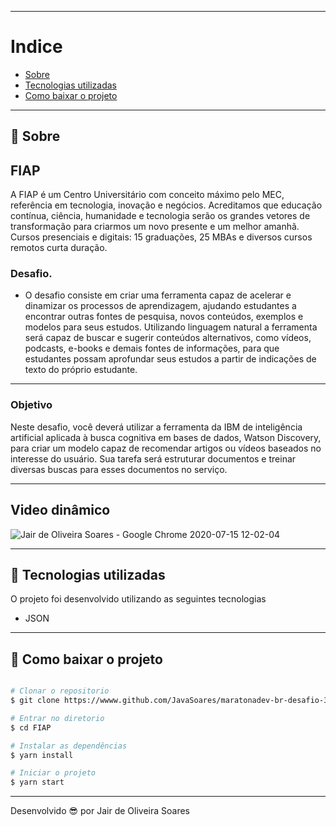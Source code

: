 
---
# Indice

- [Sobre](#-sobre)
- [Tecnologias utilizadas](#-tecnologias-utilizadas)
- [Como baixar o projeto](#-como-baixar-o-projeto)

---
## 📝 Sobre
## FIAP

A FIAP é um Centro Universitário com conceito máximo pelo MEC, referência em tecnologia, inovação e negócios. Acreditamos que educação contínua, ciência, humanidade e tecnologia serão os grandes vetores de transformação para criarmos um novo presente e um melhor amanhã. Cursos presenciais e digitais: 15 graduações, 25 MBAs e diversos cursos remotos curta duração.

### Desafio.
- O desafio consiste em criar uma ferramenta capaz de acelerar e dinamizar os processos de aprendizagem, ajudando estudantes a encontrar outras fontes de pesquisa, novos conteúdos, exemplos e modelos para seus estudos. Utilizando linguagem natural a ferramenta será capaz de buscar e sugerir conteúdos alternativos, como vídeos, podcasts, e-books e demais fontes de informações, para que estudantes possam aprofundar seus estudos a partir de indicações de texto do próprio estudante.

---
### Objetivo
Neste desafio, você deverá utilizar a ferramenta da IBM de inteligência artificial aplicada à busca cognitiva em bases de dados, Watson Discovery, para criar um modelo capaz de recomendar artigos ou vídeos baseados no interesse do usuário. Sua tarefa será estruturar documentos e treinar diversas buscas para esses documentos no serviço.

---
## Video dinâmico
![Jair de Oliveira Soares - Google Chrome 2020-07-15 12-02-04](https://user-images.githubusercontent.com/64690628/87569043-f7094880-c69c-11ea-9173-fe81f20ebb7a.gif)

---
## 🚀 Tecnologias utilizadas

O projeto foi desenvolvido utilizando as seguintes tecnologias

- JSON

---
## 📁 Como baixar o projeto

```bash

# Clonar o repositorio
$ git clone https://wwww.github.com/JavaSoares/maratonadev-br-desafio-3-2020

# Entrar no diretorio 
$ cd FIAP

# Instalar as dependências
$ yarn install

# Iniciar o projeto
$ yarn start
```
---
Desenvolvido 😎 por Jair de Oliveira Soares
